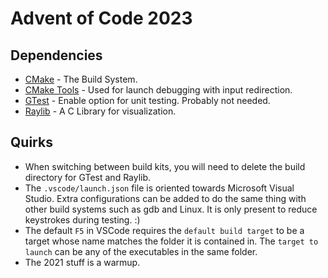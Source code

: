 # Advent of Code 2023

## Dependencies
 - [CMake](https://cmake.org) - The Build System.
 - [CMake Tools](https://marketplace.visualstudio.com/items?itemName=ms-vscode.cmake-tools) - Used for launch debugging with input redirection.  
 - [GTest](https://github.com/google/googletest) - Enable option for unit testing. Probably not needed.
 - [Raylib](https://raylib.com) - A C Library for visualization.


## Quirks
- When switching between build kits, you will need to delete the build directory for GTest and Raylib.
- The `.vscode/launch.json` file is oriented towards Microsoft Visual Studio.  Extra configurations can be added
to do the same thing with other build systems such as gdb and Linux.  It is only present to reduce keystrokes during testing. :)
- The default `F5` in VSCode requires the `default build target` to be a target whose name matches the folder it is contained in. The `target to launch` can be any of the executables in the same folder.
- The 2021 stuff is a warmup.